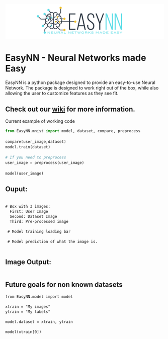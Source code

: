 ![](https://raw.githubusercontent.com/danielwilczak101/EasyNN/media/images/readme_logo.png)

# EasyNN - Neural Networks made Easy
EasyNN is a python package designed to provide an easy-to-use Neural Network. The package is designed to work right out of the box, while also allowing the user to customize features as they see fit. 

## Check out our [wiki](https://github.com/danielwilczak101/EasyNN/wiki) for more information.

Current example of working code
```Python
from EasyNN.mnist import model, dataset, compare, preprocess 

compare(user_image,dataset)
model.train(dataset)

# If you need to preprocess
user_image = preprocess(user_image)

model(user_image)
```

## Ouput:
```

# Box with 3 images:
  First: User Image
  Second: Dataset Image
  Third: Pre-processed image
  
 # Model training loading bar
 
 # Model prediction of what the image is.
 
```

## Image Output:
```
```

## Future goals for non known datasets
```
from EasyNN.model import model

xtrain = "My images"
ytrain = "My labels"

model.dataset = xtrain, ytrain

model(xtrain[0])
```
